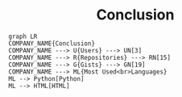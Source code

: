<h1 align="center">Conclusion</h1>

```mermaid
graph LR
COMPANY_NAME{Conclusion}
COMPANY_NAME ---> U{Users} ---> UN[3]
COMPANY_NAME ---> R{Repositories} ---> RN[15]
COMPANY_NAME ---> G{Gists} ---> GN[19]
COMPANY_NAME ---> ML{Most Used<br>Languages}
ML --> Python[Python]
ML --> HTML[HTML]
```
